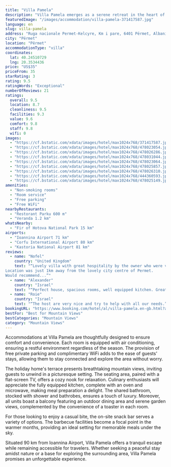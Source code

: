 ```yaml
---
title: "Villa Pamela"
description: "Villa Pamela emerges as a serene retreat in the heart of Përmet, offering an idyllic setting for travelers seeking both relaxation and adventure."
featuredImage: "/images/accommodation/villa-pamela-371417587.jpg"
language: en
slug: villa-pamela
address: "Ruga nacionale Permet-Kelcyre, Km i pare, 6401 Përmet, Albania"
city: "Përmet"
location: "Përmet"
accommodationType: "villa"
coordinates:
  lat: 40.24510729
  lng: 20.3534436
price: "US$35"
priceFrom: 35
starRating: 3
rating: 9.5
ratingWords: "Exceptional"
numberOfReviews: 21
ratings:
  overall: 9.5
  location: 8.7
  cleanliness: 9.5
  facilities: 9.3
  value: 9.6
  comfort: 9.8
  staff: 9.8
  wifi: 0
images:
  - "https://cf.bstatic.com/xdata/images/hotel/max1024x768/371417587.jpg?k=cd796f46f04cd885ccb293d822bf35d2d1b41e163ad50185dbeb05c7e901f2b8&o=&hp=1"
  - "https://cf.bstatic.com/xdata/images/hotel/max1024x768/478023054.jpg?k=a50ef3f09808e1d378ef830cf95e3b15a16ed81f0d22c69550c9bf0c680613dc&o=&hp=1"
  - "https://cf.bstatic.com/xdata/images/hotel/max1024x768/478026286.jpg?k=1db5b5ac841fd8b1568e77b4fce07877b353da6598a184a3ff6b80538a04f522&o=&hp=1"
  - "https://cf.bstatic.com/xdata/images/hotel/max1024x768/478031044.jpg?k=b61889857a1ea251386095d8efbfcbec6ec41179e0e8a13c40e542b778451f46&o=&hp=1"
  - "https://cf.bstatic.com/xdata/images/hotel/max1024x768/478023064.jpg?k=b0fe8b0adde1068f5a2266966df5b188a3895e30a72bdd86dfd8faaead3d69dd&o=&hp=1"
  - "https://cf.bstatic.com/xdata/images/hotel/max1024x768/478025857.jpg?k=4cabecc5f13271c67076bd9a0dedf174802a1821ad02d8c41d05e016a0de2d7e&o=&hp=1"
  - "https://cf.bstatic.com/xdata/images/hotel/max1024x768/478026310.jpg?k=69a1af681d8b4cb0e82414f61d7f3d277a82f6441713210c8ce508315ca30f9c&o=&hp=1"
  - "https://cf.bstatic.com/xdata/images/hotel/max1024x768/444360593.jpg?k=104bea7bbe5c6184ab3bae59671873472c7cf404e19fa2f2a02a50fde9317661&o=&hp=1"
  - "https://cf.bstatic.com/xdata/images/hotel/max1024x768/478025149.jpg?k=b351b2ce73e1bdf76cff7ab5bccd269e5f75819447453c2430e8d552812f2454&o=&hp=1"
amenities:
  - "Non-smoking rooms"
  - "Room service"
  - "Free parking"
  - "Free WiFi"
nearbyRestaurants:
  - "Restorant Parku 600 m"
  - "Veranda 1.2 km"
whatsNearby:
  - "Fir of Hotova National Park 15 km"
airports:
  - "Ioannina Airport 71 km"
  - "Corfu International Airport 80 km"
  - "Kastoria National Airport 81 km"
reviews:
  - name: "Nofel"
    country: "United Kingdom"
    text: "“Lovely villa with great hospitality by the owner who were very helpful and very prompt with anything we needed help with. Lovely rooms and a nice lounge to relax.
Location was just 1km away from the lovely city centre of Permet.
Would recommend...”"
  - name: "Alexander"
    country: "Israel"
    text: "“Perfect house, spacious rooms, well equipped kitchen. Great views from the balcony. Helpful and welcoming host. Very recommended house”"
  - name: "Roie"
    country: "Israel"
    text: "“The host are very nice and try to help with all our needs.”"
bookingURL: "https://www.booking.com/hotel/al/villa-pamela.en-gb.html?aid=8035640"
bestFor: "Best for Mountain Views"
bestCategories: "Mountain Views"
category: "Mountain Views"
---
```


Accommodations at Villa Pamela are thoughtfully designed to ensure comfort and convenience. Each room is equipped with air conditioning, ensuring a restful environment regardless of the season. The provision of free private parking and complimentary WiFi adds to the ease of guests' stays, allowing them to stay connected and explore the area without worry.

The holiday home's terrace presents breathtaking mountain views, inviting guests to unwind in a picturesque setting. The seating area, paired with a flat-screen TV, offers a cozy nook for relaxation. Culinary enthusiasts will appreciate the fully equipped kitchen, complete with an oven and microwave, making meal preparation a delight. The shared bathroom, stocked with shower and bathrobes, ensures a touch of luxury. Moreover, all units boast a balcony featuring an outdoor dining area and serene garden views, complemented by the convenience of a toaster in each room.

For those looking to enjoy a casual bite, the on-site snack bar serves a variety of options. The barbecue facilities become a focal point in the warmer months, providing an ideal setting for memorable meals under the sky.

Situated 90 km from Ioannina Airport, Villa Pamela offers a tranquil escape while remaining accessible for travelers. Whether seeking a peaceful stay amidst nature or a base for exploring the surrounding area, Villa Pamela promises an unforgettable experience.